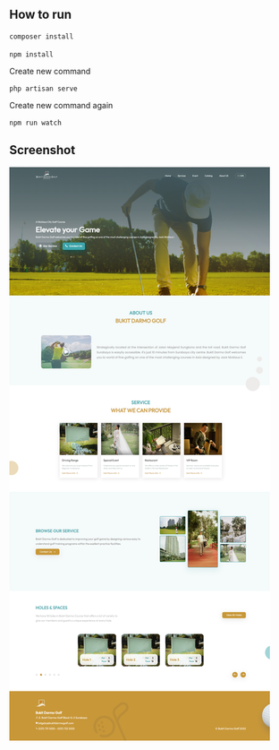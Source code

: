 ## How to run
 
```
composer install

npm install
```

Create new command
```
php artisan serve
```

Create new command again
```
npm run watch
```

## Screenshot
![screenshot](./screenshot.png)